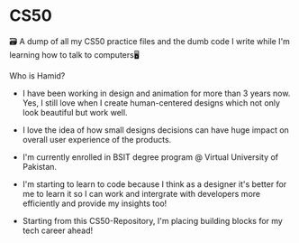# CS50
🗃️ A dump of all my CS50 practice files and the dumb code I write while I'm learning how to talk to computers🖥️

Who is Hamid?
- I have been working in design and animation for more than 3 years now. Yes, I still love when I create human-centered designs which not only look beautiful but work well.

- I love the idea of how small designs decisions can have huge impact on overall user experience of the products.

- I'm currently enrolled in BSIT degree program @ Virtual University of Pakistan.

- I'm starting to learn to code because I think as a designer it's better for me to learn it so I can work and intergrate with developers more efficiently and provide my insights too!

- Starting from this CS50-Repository, I'm placing building blocks for my tech career ahead!
